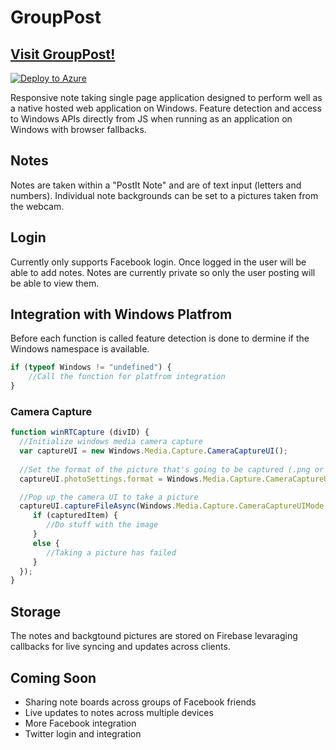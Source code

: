 # GroupPost
## [Visit GroupPost!](https://grouppost.azurewebsites.net)

[![Deploy to Azure](http://azuredeploy.net/deploybutton.png)](https://azuredeploy.net/)

Responsive note taking single page application designed to perform well as a native hosted web application on Windows. Feature detection and access to Windows APIs directly from JS when running as an application on Windows with browser fallbacks. 

## Notes

Notes are taken within a "PostIt Note" and are of text input (letters and numbers). Individual note backgrounds can be set to a pictures taken from the webcam.

## Login

Currently only supports Facebook login. Once logged in the user will be able to add notes. Notes are currently private so only the user posting will be able to view them.

## Integration with Windows Platfrom

Before each function is called feature detection is done to dermine if the Windows namespace is available.

```javascript
if (typeof Windows != "undefined") {
	//Call the function for platfrom integration
}
```

### Camera Capture

```javascript
function winRTCapture (divID) {
  //Initialize windows media camera capture
  var captureUI = new Windows.Media.Capture.CameraCaptureUI();
  
  //Set the format of the picture that's going to be captured (.png or .jpg)
  captureUI.photoSettings.format = Windows.Media.Capture.CameraCaptureUIPhotoFormat.png;

  //Pop up the camera UI to take a picture
  captureUI.captureFileAsync(Windows.Media.Capture.CameraCaptureUIMode.photo).then(function (capturedItem) {
     if (capturedItem) {
        //Do stuff with the image
     }
     else {
        //Taking a picture has failed
     }
  });
}
```

## Storage

The notes and backgtound pictures are stored on Firebase levaraging callbacks for live syncing and updates across clients. 

## Coming Soon

- Sharing note boards across groups of Facebook friends
- Live updates to notes across multiple devices
- More Facebook integration
- Twitter login and integration
